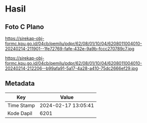 # Hasil

## Foto C Plano

https://sirekap-obj-formc.kpu.go.id/04cb/pemilu/pdpr/62/08/01/10/04/6208011004010-20240214-211901--1fe72769-fafe-432e-9a9b-fccc270789c7.jpg

https://sirekap-obj-formc.kpu.go.id/04cb/pemilu/pdpr/62/08/01/10/04/6208011004010-20240214-212206--b99afa91-5a17-4a28-a410-75dc2666ef29.jpg


## Metadata

| Key        | Value               |
| ---------- | ------------------- |
| Time Stamp | 2024-02-17 13:05:41 |
| Kode Dapil | 6201                |



